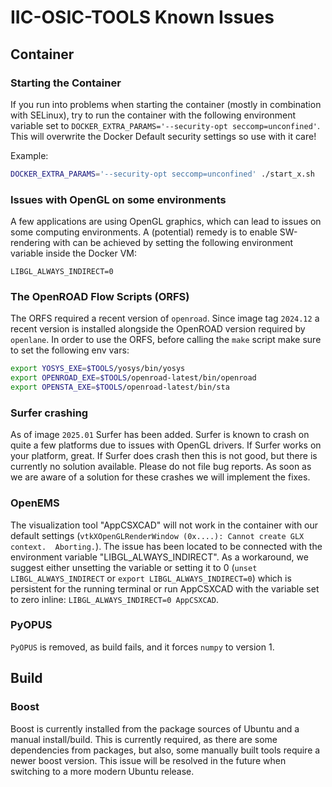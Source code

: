 # IIC-OSIC-TOOLS Known Issues

## Container

### Starting the Container

If you run into problems when starting the container (mostly in combination with SELinux), try to run the container with the following environment variable set to `DOCKER_EXTRA_PARAMS='--security-opt seccomp=unconfined'`. This will overwrite the Docker Default security settings so use with it care!

Example:

```bash
DOCKER_EXTRA_PARAMS='--security-opt seccomp=unconfined' ./start_x.sh
```

### Issues with OpenGL on some environments

A few applications are using OpenGL graphics, which can lead to issues on some computing environments. A (potential) remedy is to enable SW-rendering with can be achieved by setting the following environment variable inside the Docker VM:

`LIBGL_ALWAYS_INDIRECT=0`

### The OpenROAD Flow Scripts (ORFS)

The ORFS required a recent version of `openroad`. Since image tag `2024.12` a recent version is installed alongside the OpenROAD version required by `openlane`. In order to use the ORFS, before calling the `make` script make sure to set the following env vars:

```bash
export YOSYS_EXE=$TOOLS/yosys/bin/yosys
export OPENROAD_EXE=$TOOLS/openroad-latest/bin/openroad
export OPENSTA_EXE=$TOOLS/openroad-latest/bin/sta
```

### Surfer crashing

As of image `2025.01` Surfer has been added. Surfer is known to crash on quite a few platforms due to issues with OpenGL drivers. If Surfer works on your platform, great. If Surfer does crash then this is not good, but there is currently no solution available. Please do not file bug reports. As soon as we are aware of a solution for these crashes we will implement the fixes.

### OpenEMS

The visualization tool "AppCSXCAD" will not work in the container with our default settings (`vtkXOpenGLRenderWindow (0x....): Cannot create GLX context.  Aborting.`). The issue has been located to be connected with the environment variable "LIBGL_ALWAYS_INDIRECT". As a workaround, we suggest either unsetting the variable or setting it to 0 (`unset LIBGL_ALWAYS_INDIRECT` or `export LIBGL_ALWAYS_INDIRECT=0`) which is persistent for the running terminal or run AppCSXCAD with the variable set to zero inline: `LIBGL_ALWAYS_INDIRECT=0 AppCSXCAD`.

### PyOPUS

`PyOPUS` is removed, as build fails, and it forces `numpy` to version 1.

## Build

### Boost

Boost is currently installed from the package sources of Ubuntu and a manual install/build. This is currently required, as there are some dependencies from packages, but also, some manually built tools require a newer boost version. This issue will be resolved in the future when switching to a more modern Ubuntu release.
